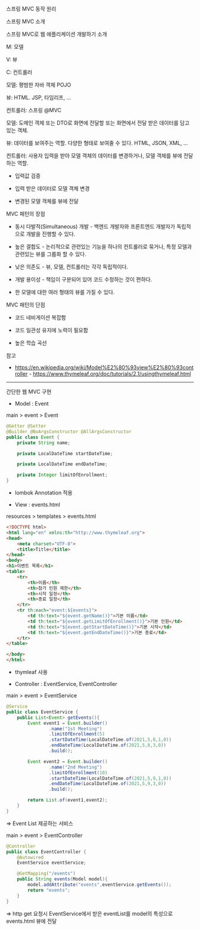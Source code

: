 스프링 MVC 동작 원리 

스프링 MVC 소개 

스프링 MVC로 웹 애플리케이션 개발하기 소개 

M: 모델 

V: 뷰 

C: 컨트롤러 

모델: 평범한 자바 객체 POJO 

뷰: HTML. JSP, 타임리프, ... 

컨트롤러: 스프링 @MVC 

모델: 도메인 객체 또는 DTO로 화면에 전달할 또는 화면에서 전달 받은 데이터를 담고 있는 객체. 

뷰: 데이터를 보여주는 역할. 다양한 형태로 보여줄 수 있다. HTML, JSON, XML, ... 

컨트롤러: 사용자 입력을 받아 모델 객체의 데이터를 변경하거나, 모델 객체를 뷰에 전달하는 역할. 

- 입력값 검증 

- 입력 받은 데이터로 모델 객체 변경 

- 변경된 모델 객체를 뷰에 전달 

MVC 패턴의 장점 

- 동시 다발적(Simultaneous) 개발 - 백엔드 개발자와 프론트엔드 개발자가 독립적으로 개발을 진행할 수 있다. 

- 높은 결합도 - 논리적으로 관련있는 기능을 하나의 컨트롤러로 묶거나, 특정 모델과 관련있는 뷰를 그룹화 할 수 있다. 

- 낮은 의존도 - 뷰, 모델, 컨트롤러는 각각 독립적이다. 

- 개발 용이성 - 책임이 구분되어 있어 코드 수정하는 것이 편하다. 

- 한 모델에 대한 여러 형태의 뷰를 가질 수 있다. 

MVC 패턴의 단점 

- 코드 네비게이션 복잡함 

- 코드 일관성 유지에 노력이 필요함 

- 높은 학습 곡선 

참고 

- https://en.wikipedia.org/wiki/Model%E2%80%93view%E2%80%93controller - https://www.thymeleaf.org/doc/tutorials/2.1/usingthymeleaf.html

--- 

간단한 웹 MVC 구현

- Model : Event

main > event > Event

```java
@Getter @Setter
@Builder @NoArgsConstructor @AllArgsConstructor
public class Event {
    private String name;

    private LocalDateTime startDateTime;

    private LocalDateTime endDateTime;

    private Integer limitOfEnrollment;
}
```

+ lombok Annotation 적용


- View : events.html

resources > templates > events.html

```html
<!DOCTYPE html>
<html lang="en" xmlns:th="http://www.thymeleaf.org">
<head>
    <meta charset="UTF-8">
    <title>Title</title>
</head>
<body>
<h1>이벤트 목록</h1>
<table>
    <tr>
        <th>이름</th>
        <th>참가 인원 제한</th>
        <th>시작 일정</th>
        <th>종료 일정</th>
    </tr>
    <tr th:each="event:${events}">
        <td th:text="${event.getName()}">기본 이름</td>
        <td th:text="${event.getLimitOfEnrollment()}">기본 인원</td>
        <td th:text="${event.getStartDateTime()}">기본 시작</td>
        <td th:text="${event.getEndDateTime()}">기본 종료</td>
    </tr>
</table>

</body>
</html>
```

+ thymleaf 사용

- Controller : EventService, EventController

main > event > EventService

```java
@Service
public class EventService {
    public List<Event> getEvents(){
        Event event1 = Event.builder()
                .name("1st Meeting")
                .limitOfEnrollment(5)
                .startDateTime(LocalDateTime.of(2021,5,8,1,0))
                .endDateTime(LocalDateTime.of(2021,5,8,3,0))
                .build();

        Event event2 = Event.builder()
                .name("2nd Meeting")
                .limitOfEnrollment(10)
                .startDateTime(LocalDateTime.of(2021,5,9,1,0))
                .endDateTime(LocalDateTime.of(2021,5,9,3,0))
                .build();

        return List.of(event1,event2);
    }
}
```

=> Event List 제공하는 서비스

main > event > EventController

```java
@Controller
public class EventController {
    @Autowired
    EventService eventService;

    @GetMapping("/events")
    public String events(Model model){
        model.addAttribute("events",eventService.getEvents());
        return "events";
    }
}
```

=> http get 요청시 EventService에서 받은 eventList를 model의 특성으로 events.html 뷰에 전달 

